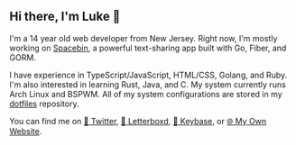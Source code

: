 ## Hi there, I'm Luke 👋

I'm a 14 year old web developer from New Jersey. Right now, I'm mostly working on [Spacebin](spacebin-org/spacebin), a powerful text-sharing app built with Go, Fiber, and GORM.

I have experience in TypeScript/JavaScript, HTML/CSS, Golang, and Ruby. I'm also interested in learning Rust, Java, and C. My system currently runs Arch Linux and BSPWM. All of my system configurations are stored in my [dotfiles](lukewhrit/dotfiles) repository.

You can find me on [🦜 Twitter](https://twitter.com/luke_324), [🎥 Letterboxd](https://letterboxd.com/Luke_324/), [🔑 Keybase](https://keybase.io/luke324), or [🌐 My Own Website](https://lukewhrit.xyz).
